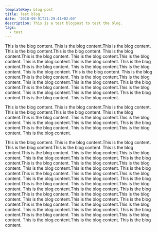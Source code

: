 ```yaml
---
templateKey: blog-post
title: Test blog
date: '2018-09-01T21:29:41+02:00'
description: This is a test blogpost to test the blog.
tags:
  - test
---
```

This is the blog content. This is the blog content.This is the blog content. This is the blog content.This is the blog content. This is the blog content.This is the blog content. This is the blog content.This is the blog content. This is the blog content.This is the blog content. This is the blog content.This is the blog content. This is the blog content.This is the blog content. This is the blog content. This is the blog content. This is the blog content.This is the blog content. This is the blog content.This is the blog content. This is the blog content.This is the blog content. This is the blog content.This is the blog content. This is the blog content.This is the blog content. This is the blog content.This is the blog content. This is the blog content.This is the blog content. This is the blog content.

This is the blog content. This is the blog content.This is the blog content. This is the blog content.This is the blog content. This is the blog content.This is the blog content. This is the blog content.This is the blog content. This is the blog content.This is the blog content. This is the blog content.This is the blog content. This is the blog content.This is the blog content. This is the blog content.

This is the blog content. This is the blog content.This is the blog content. This is the blog content.This is the blog content. This is the blog content.This is the blog content. This is the blog content.This is the blog content. This is the blog content.This is the blog content. This is the blog content.This is the blog content. This is the blog content.This is the blog content. This is the blog content.This is the blog content. This is the blog content.This is the blog content. This is the blog content.This is the blog content. This is the blog content.This is the blog content. This is the blog content.This is the blog content. This is the blog content.This is the blog content. This is the blog content.This is the blog content. This is the blog content.This is the blog content. This is the blog content.This is the blog content. This is the blog content.This is the blog content. This is the blog content.This is the blog content. This is the blog content.This is the blog content. This is the blog content.This is the blog content. This is the blog content.This is the blog content. This is the blog content.This is the blog content. This is the blog content.This is the blog content. This is the blog content.
